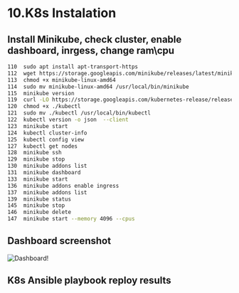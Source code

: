   # 10.K8s Instalation
  
  ## Install Minikube, check cluster, enable dashboard, inrgess, change ram\cpu
  ```bash
  110  sudo apt install apt-transport-https
  112  wget https://storage.googleapis.com/minikube/releases/latest/minikube-linux-amd64
  113  chmod +x minikube-linux-amd64
  114  sudo mv minikube-linux-amd64 /usr/local/bin/minikube
  115  minikube version
  119  curl -LO https://storage.googleapis.com/kubernetes-release/release/`curl -s https://storage.googleapis.com/kubernetes-release/release/stable.txt`/bin/linux/amd64/kubectl
  120  chmod +x ./kubectl
  121  sudo mv ./kubectl /usr/local/bin/kubectl
  122  kubectl version -o json  --client
  123  minikube start
  124  kubectl cluster-info
  125  kubectl config view
  127  kubectl get nodes
  128  minikube ssh
  129  minikube stop
  130  minikube addons list
  131  minikube dashboard
  133  minikube start
  136  minikube addons enable ingress
  137  minikube addons list
  139  minikube status
  145  minikube stop
  146  minikube delete
  147  minikube start --memory 4096 --cpus
  ```
  
  ## Dashboard screenshot
  ![Dashboard!](https://github.com/AlexeyAsgard/myfirstrepo/10.Kubernates/Screenshot.png)
  
  ## K8s Ansible playbook reploy results
  ```bash

  ```
